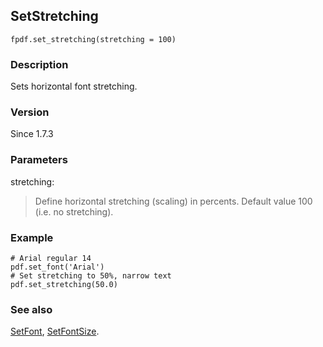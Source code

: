 ## SetStretching ##

```
fpdf.set_stretching(stretching = 100)
```

### Description ###

Sets horizontal font stretching. 

### Version ###

Since 1.7.3

### Parameters ###

stretching:
> Define horizontal stretching (scaling) in percents. Default value 100 (i.e. no stretching).

### Example ###

```
# Arial regular 14
pdf.set_font('Arial')
# Set stretching to 50%, narrow text
pdf.set_stretching(50.0)
```

### See also ###

[SetFont](SetFont.md), [SetFontSize](SetFontSize.md).
